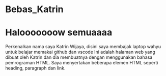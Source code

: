 # Bebas_Katrin

<H1>Halooooooow semuaaaa</H1>
Perkenalkan nama saya Katrin Wijaya, disini saya membajak laptop wahyu untuk belajar memakai github dan vscode
Ini adalah halaman web yang dibuat oleh Katrin dan dia membuatnya dengan menggunakan bahasa pemrograman HTML.  
Saya menyertakan beberapa elemen HTML seperti heading, paragraph dan link.
